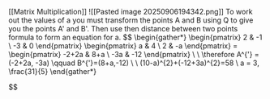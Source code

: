 [[Matrix Multiplication]]
![[Pasted image 20250906194342.png]]
To work out the values of a you must transform the points A and B using Q to give you the points A' and B'. Then use then distance between two points formula to form an equation for a.
$$
\begin{gather*}
\begin{pmatrix}
2 & -1 \\
-3 & 0
\end{pmatrix} \begin{pmatrix}
a & 4 \\
2 & -a
\end{pmatrix} = \begin{pmatrix}
-2+2a & 8+a \\
-3a & -12
\end{pmatrix} \\ \\
\therefore A^{'} = (-2+2a, -3a) \qquad B^{'}=(8+a,-12) \\ \\
(10-a)^{2}+(-12+3a)^{2}=58 \\ 
a = 3, \frac{31}{5}
\end{gather*}


$$